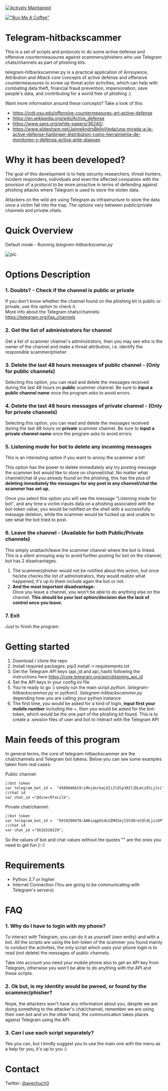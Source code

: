 [![Actively Maintained](https://img.shields.io/badge/Maintenance%20Level-Actively%20Maintained-green.svg)](https://gist.github.com/cheerfulstoic/d107229326a01ff0f333a1d3476e068d)

[!["Buy Me A Coffee"](https://www.buymeacoffee.com/assets/img/custom_images/orange_img.png)](https://www.buymeacoffee.com/avechuch0)

# Telegram-hitbackscammer 
This is a set of scripts and protocols to do some active defense and offensive countermeausures against scammers/phishers who use Telegram chats/channels as part of phishing kits.

telegram-hitbackscammer.py is a practical application of Annoyance, Attribution and Attack core concepts of active defense and offensive countermeausures to screw up threat actor activities, which can help with combating data theft, financial fraud prevention, impersonation, save people's data, and contributing for a world free of phishing :)

Want more information around these concepts? Take a look of this:

* https://icdt.osu.edu/offensive-countermeasures-art-active-defense </br>
* https://en.wikipedia.org/wiki/Active_defense </br>
* https://www.sans.org/white-papers/36240/ </br>
* https://www.slideshare.net/JaimeAndrsBelloVieda/una-mirada-a-la-active-defense-harbinger-distribution-como-herramienta-de-monitoreo-y-defensa-activa-ante-ataques </br>

# Why it has been developed?
The goal of this development is to help security researchers, threat hunters, incident responders, individuals and even the affected companies with the provision of a protocol to be more proactive in terms of defending against phishing attacks where Telegram is used to store the stolen data.

Attackers on the wild are using Telegram as infrastructure to store the data once a victim fall into the trap. The options vary between public/private channels and private chats.

# Quick Overview
Default mode - Running *telegram-hitbackscamer.py*

![pic](https://github.com/avechuch0/telegram-hitbackscammer/blob/main/images/main.png)

# Options Description
### 1. Doubts? - Check if the channel is public or private
If you don't know whether the channel found on the phishing kit is public or private, use this option to check it. </br>
More info about the Telegram chats/channels: https://telegram.org/faq_channels

### 2. Get the list of administrators for channel
Get a list of scammer channel`s administrators, then you may see who is the owner of the channel and make a threat attribution, i.e. identify the responsible scammer/phisher.

### 3. Delete the last 48 hours messages of public channel  - (Only for public channels)
Selecting this option, you can read and delete the messages received during the last 48 hours on **public** scammer channel. Be sure to **input a public channel name** once the program asks to avoid errors.

### 4. Delete the last 48 hours messages of private channel - (Only for private channels)
Selecting this option, you can read and delete the messages received during the last 48 hours on **private** scammer channel. Be sure to **input a private channel name** once the program asks to avoid errors.

### 5. Listening mode for bot to delete any incoming messages
This is an interesting option if you want to annoy the scammer a lot!

This option has the power to delete immediately any try posting message the scammer bot would like to store on channel/chat. No matter what channel/chat id you already found on the phishing, this has the plus of **deleting inmediately the messages for any post in any channel/chat the scammer has set up.**

Once you select this option you will see the message "Listening mode for bot", and any time a victim inputs data on a phishing associated with the bot-token value, you would be notified on the shell with a successfully message deletion, while the scammer would be fucked up and unable to see what the bot tried to post.

### 6. Leave the channel - (Available for both Public/Private channels)
This simply unattach/leave the scammer channel where the bot is linked. This is a silent annoying way to avoid further posting for bot on the channel, but has 2 disadvantages.
1. The scammer/phisher would not be notified about this action, but once he/she checks the list of administrators, they would realize what happened, it's up to them include again the bot or not.
2. **And the most important disadvantage:** </br> 
Once you leave a channel, you won't be able to do anything else on the channel. **This should be your last option/decision due the lack of control once you leave.**

### 7. Exit
Just to finish the program.

# Getting started
1. Download / clone the repo
2. Install required packages: pip3 install -r requirements.txt
3. Get the Telegram API keys (api_id and api_hash) following the instructions here https://core.telegram.org/api/obtaining_api_id
4. Set the API keys in your config.ini file
5. You're ready to go :) simply run the main script *python .\telegram-hitbackscammer.py* or *python3 .\telegram-hitbackscammer.py* depending how you are calling your python instance
6. The first time, you would be asked for a kind of login, **input first your mobile number** including the +, then you would be asked for the bot-token, which would be the one part of the phishing kit found. This is to create a .session files of user and bot to interact with the Telegram API

# Main feeds of this program
In general terms, the core of telegram-hitbackscammer are the chat/channels and Telegram bot tokens. Below you can see some examples taken from real cases:

Public channel:
```diff
//bot token
var telegram_bot_id =  "4509046619:LMnjdorkaLUIiJldlp302lJDLmciOlLjJsi";
//chat id
var chat_id ="@diner0facilk";
```

Private chat/channel:
```diff
//bot token
var telegram_bot_id =  "5919290478:AAKiogpUidLGIMdImjI3V38roCOldLjsiOP";
//chat id
var chat_id ="5616310229";
```

So the values of bot and chat values without the quotes "" are the ones you need to get fun }:-)

# Requirements
* Python 3.7 or higher
* Internet Connection (You are going to be communicating with Telegram's servers)

# FAQ
### 1. Why do I have to login with my phone?

To interact with Telegram, you can do it as yourself (own entity) and with a bot.
All the scripts are using the bot-token of the scammer you found mainly to conduct the activities, the only script which uses your phone login is to read (not delete) the messages of public channels.

Take into account you need your mobile phone also to get an API key from Telegram, otherwise you won't be able to do anything with the API and these scripts.

### 2. Ok but, is my identity would be pwned, or found by the scammer/phisher?

Nope, the attackers won't have any information about you, despite we are doing something to the attacker's chat/channel, remember we are using their own bot and on the other hand, the communication takes places against Telegram using the API.

### 3. Can I use each script separately?

Yes you can, but I kindly suggest you to use the main one with the menu as a help for you, it's up to you :)

# Contact
Twitter: [@avechuch0](https://twitter.com/avechuch0)
